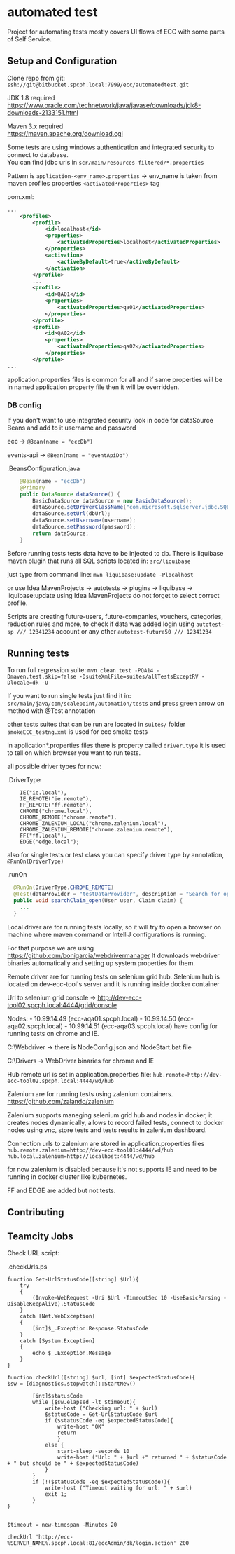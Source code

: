 # automated test

Project for automating tests mostly
covers UI flows of ECC with some parts of Self Service.

## Setup and Configuration

Clone repo from git:
    `` ssh://git@bitbucket.spcph.local:7999/ecc/automatedtest.git ``

JDK 1.8 required<br>
https://www.oracle.com/technetwork/java/javase/downloads/jdk8-downloads-2133151.html

Maven 3.x required<br>
https://maven.apache.org/download.cgi

Some tests are using windows authentication and integrated security to
connect to database. <br>
You can find jdbc urls in ```scr/main/resources-filtered/*.properties```

Pattern is ```application-<env_name>.properties``` -> env_name is taken from maven profiles
properties ```<activatedProperties>``` tag

pom.xml:

```xml
...
    <profiles>
        <profile>
            <id>localhost</id>
            <properties>
                <activatedProperties>localhost</activatedProperties>
            </properties>
            <activation>
                <activeByDefault>true</activeByDefault>
            </activation>
        </profile>
        ...
        <profile>
            <id>QA01</id>
            <properties>
                <activatedProperties>qa01</activatedProperties>
            </properties>
        </profile>
        <profile>
            <id>QA02</id>
            <properties>
                <activatedProperties>qa02</activatedProperties>
            </properties>
        </profile>
...
```


application.properties files is common for all and if same properties will be in
named application property file then it will be overridden.

### DB config

If you don't want to use integrated security look in code for dataSource Beans
and add to it username and password

ecc -> ```@Bean(name = "eccDb")```

events-api -> ```@Bean(name = "eventApiDb")```


.BeansConfiguration.java
```java
    @Bean(name = "eccDb")
    @Primary
    public DataSource dataSource() {
        BasicDataSource dataSource = new BasicDataSource();
        dataSource.setDriverClassName("com.microsoft.sqlserver.jdbc.SQLServerDriver");
        dataSource.setUrl(dbUrl);
        dataSource.setUsername(username);
        dataSource.setPassword(password);
        return dataSource;
    }
```

Before running tests tests data have to be injected to db.
There is liquibase maven plugin that runs all SQL scripts located in:
`src/liquibase`

just type from command line:
`mvn liquibase:update -Plocalhost`

or use Idea MavenProjects -> autotests -> plugins -> liquibase -> liquibase:update
using Idea MavenProjects do not forget to select correct profile.

Scripts are creating future-users, future-companies, vouchers, categories, reduction rules and more,
to check if data was added login using `autotest-sp /// 12341234` account or any other `autotest-future50 /// 12341234`

## Running tests

To run full regression suite:
`mvn clean test -PQA14 -Dmaven.test.skip=false -DsuiteXmlFile=suites/allTestsExceptRV -Dlocale=dk -U`

If you want to run single tests just find it in:
`src/main/java/com/scalepoint/automation/tests`
and press green arrow on method with @Test annotation

other tests suites that can be run are located in `suites/` folder
`smokeECC_testng.xml` is used for ecc smoke tests

in application*.properties files there is property called
`driver.type` it is used to tell on which browser you want to run tests.

all possible driver types for now:

.DriverType
```
    IE("ie.local"),
    IE_REMOTE("ie.remote"),
    FF_REMOTE("ff.remote"),
    CHROME("chrome.local"),
    CHROME_REMOTE("chrome.remote"),
    CHROME_ZALENIUM_LOCAL("chrome.zalenium.local"),
    CHROME_ZALENIUM_REMOTE("chrome.zalenium.remote"),
    FF("ff.local"),
    EDGE("edge.local");
```

also for single tests or test class you can specify driver type by annotation,
`@RunOn(DriverType)`

.runOn
```java
  @RunOn(DriverType.CHROME_REMOTE)
  @Test(dataProvider = "testDataProvider", description = "Search for open claim")
  public void searchClaim_open(User user, Claim claim) {
    ...
  }
```

Local driver are for running tests locally, so it will try to open a browser on machine where
maven command or IntelliJ configurations is running.

For that purpose we are using https://github.com/bonigarcia/webdrivermanager
It downloads webdriver binaries automatically and setting up system properties for them.

Remote driver are for running tests on selenium grid hub.
Selenium hub is located on dev-ecc-tool's server and it is running inside docker container

Url to selenium grid console -> http://dev-ecc-tool02.spcph.local:4444/grid/console

Nodes:
    - 10.99.14.49 (ecc-aqa01.spcph.local)
    - 10.99.14.50 (ecc-aqa02.spcph.local)
    - 10.99.14.51 (ecc-aqa03.spcph.local)
have config for running tests on chrome and IE.

C:\Webdriver -> there is NodeConfig.json and NodeStart.bat file

C:\Drivers -> WebDriver binaries for chrome and IE

Hub remote url is set in application.properties file:
`hub.remote=http://dev-ecc-tool02.spcph.local:4444/wd/hub`

Zalenium are for running tests using zalenium containers.
https://github.com/zalando/zalenium

Zalenium supports maneging selenium grid hub and nodes in docker, it creates
nodes dynamically, allows to record failed tests, connect to docker nodes using vnc,
store tests and tests results in zalenium dashboard.

Connection urls to zalenium are stored in application.properties files
`hub.remote.zalenium=http://dev-ecc-tool01:4444/wd/hub
 hub.local.zalenium=http://localhost:4444/wd/hub`

for now zalenium is disabled because it's not supports IE and need to be running in docker cluster
like kubernetes.

FF and EDGE are added but not tests.

## Contributing

## Teamcity Jobs

Check URL script:

.checkUrls.ps
```
function Get-UrlStatusCode([string] $Url){
    try
    {
        (Invoke-WebRequest -Uri $Url -TimeoutSec 10 -UseBasicParsing -DisableKeepAlive).StatusCode
    }
    catch [Net.WebException]
    {
        [int]$_.Exception.Response.StatusCode
    }
    catch [System.Exception]
    {
        echo $_.Exception.Message
    }
}

function checkUrl([string] $url, [int] $expectedStatusCode){
$sw = [diagnostics.stopwatch]::StartNew()

        [int]$statusCode
        while ($sw.elapsed -lt $timeout){
            write-host ("Checking url: " + $url)
            $statusCode = Get-UrlStatusCode $url
            if ($statusCode -eq $expectedStatusCode){
                write-host "OK"
                return
                }
            else {
                start-sleep -seconds 10
                write-host ("Url: " + $url +" returned " + $statusCode + " but should be " + $expectedStatusCode)
            }
        }
        if (!($statusCode -eq $expectedStatusCode)){
            write-host ("Timeout waiting for url: " + $url)
            exit 1;
        }
}


$timeout = new-timespan -Minutes 20

checkUrl 'http://ecc-%SERVER_NAME%.spcph.local:81/eccAdmin/dk/login.action' 200
```

